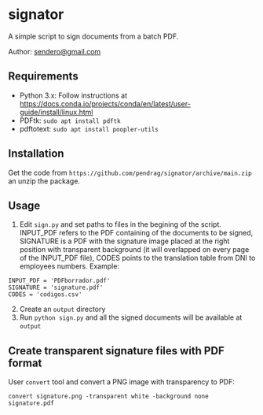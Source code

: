 # signator
A simple script to sign documents from a batch PDF.

Author: sendero@gmail.com

## Requirements

* Python 3.x: Follow instructions at https://docs.conda.io/projects/conda/en/latest/user-guide/install/linux.html
* PDFtk: `sudo apt install pdftk`
* pdftotext: `sudo apt install poopler-utils`

## Installation

Get the code from `https://github.com/pendrag/signator/archive/main.zip` an unzip the package.

## Usage

1. Edit `sign.py` and set paths to files in the begining of the script. INPUT_PDF refers to the PDF containing of the documents to be signed, SIGNATURE is a PDF with the signature image placed at the right position with transparent background (it will overlapped on every page of the INPUT_PDF file), CODES points to the translation table from DNI to employees numbers. Example:
```
INPUT_PDF = 'PDFborrador.pdf'
SIGNATURE = 'signature.pdf'
CODES = 'codigos.csv'
```
2. Create an `output` directory
3. Run `python sign.py` and all the signed documents will be available at `output`

## Create transparent signature files with PDF format

 User `convert` tool and convert a PNG image with transparency to PDF:
 
 `convert signature.png -transparent white -background none signature.pdf`
